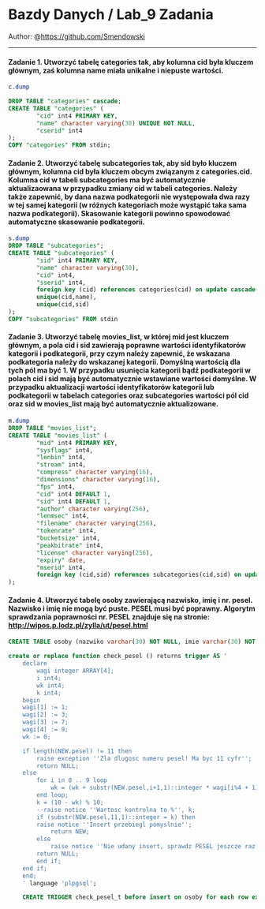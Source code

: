 # Bazdy Danych / Lab_9 Zadania

Author: @https://github.com/Smendowski

---


#### **Zadanie 1.** Utworzyć tabelę categories tak, aby kolumna cid była kluczem głównym, zaś kolumna name miała unikalne i niepuste wartości.
```sql
c.dump

DROP TABLE "categories" cascade;
CREATE TABLE "categories" (
        "cid" int4 PRIMARY KEY,
        "name" character varying(30) UNIQUE NOT NULL,
        "cserid" int4
);
COPY "categories" FROM stdin;
```


#### **Zadanie 2.** Utworzyć tabelę subcategories tak, aby sid było kluczem głównym, kolumna cid była kluczem obcym związanym z categories.cid. Kolumna cid w tabeli subcategories ma być automatycznie aktualizaowana w przypadku zmiany cid w tabeli categories. Należy także zapewnić, by dana nazwa podkategorii nie występowała dwa razy w tej samej kategorii (w różnych kategoriach może wystąpić taka sama nazwa podkategorii). Skasowanie kategorii powinno spowodować automatyczne skasowanie podkategorii.
```sql
s.dump
DROP TABLE "subcategories";
CREATE TABLE "subcategories" (
        "sid" int4 PRIMARY KEY,
        "name" character varying(30),
        "cid" int4,
        "sserid" int4,
        foreign key (cid) references categories(cid) on update cascade on delete cascade,
		unique(cid,name),
        unique(cid,sid)
);
COPY "subcategories" FROM stdin
```

#### **Zadanie 3.** Utworzyć tabelę movies_list, w której mid jest kluczem głównym, a pola cid i sid zawierają poprawne wartości identyfikatorów kategorii i podkategorii, przy czym należy zapewnić, że wskazana podkategoria należy do wskazanej kategorii. Domyślną wartością dla tych pól ma być 1. W przypadku usunięcia kategorii bądź podkategorii w polach cid i sid mają być automatycznie wstawiane wartości domyślne. W przypadku aktualizacji wartości identyfikatorów kategorii lub podkategorii w tabelach categories oraz subcategories wartości pól cid oraz sid w movies_list mają być automatycznie aktualizowane.

```sql
m.dump
DROP TABLE "movies_list";
CREATE TABLE "movies_list" (
        "mid" int4 PRIMARY KEY,
        "sysflags" int4,
        "lenbin" int4,
        "stream" int4,
        "compress" character varying(16),
        "dimensions" character varying(16),
        "fps" int4,
        "cid" int4 DEFAULT 1,
        "sid" int4 DEFAULT 1,
        "author" character varying(256),
        "lenmsec" int4,
        "filename" character varying(256),
        "tokenrate" int4,
        "bucketsize" int4,
        "peakbitrate" int4,
        "license" character varying(256),
        "expiry" date,
        "mserid" int4,
        foreign key (cid,sid) references subcategories(cid,sid) on update cascade on delete set default
);
```


#### **Zadanie 4.** Utworzyć tabelę osoby zawierającą nazwisko, imię i nr. pesel. Nazwisko i imię nie mogą być puste. PESEL musi być poprawny. Algorytm sprawdzania poprawności nr. PESEL znajduje się na stronie: http://wipos.p.lodz.pl/zylla/ut/pesel.html 

```sql
CREATE TABLE osoby (nazwiko varchar(30) NOT NULL, imie varchar(30) NOT NULL, pesel varchar(11));

create or replace function check_pesel () returns trigger AS '
    declare
		wagi integer ARRAY[4];
		i int4;
		wk int4;
		k int4;
	begin
	wagi[1] := 1;
	wagi[2] := 3;
	wagi[3] := 7;
	wagi[4] := 9;
	wk := 0;

	if length(NEW.pesel) != 11 then
		raise exception ''Zla dlugosc numeru pesel! Ma byc 11 cyfr'';
      	return NULL;
    else
    	for i in 0 .. 9 loop
    		wk = (wk + substr(NEW.pesel,i+1,1)::integer * wagi[i%4 + 1]) % 10;
     	end loop;
     	k = (10 - wk) % 10;
     	--raise notice ''Wartosc kontrolna to %'', k;
     	if (substr(NEW.pesel,11,1)::integer = k) then
		raise notice ''Insert przebiegl pomyslnie'';
     		return NEW;
     	else
     		raise notice ''Nie udany insert, sprawdz PESEL jeszcze raz'';
		return NULL;
     	end if;
    end if;
    end;
    ' language 'plpgsql';

    CREATE TRIGGER check_pesel_t before insert on osoby for each row execute procedure check_pesel();
```